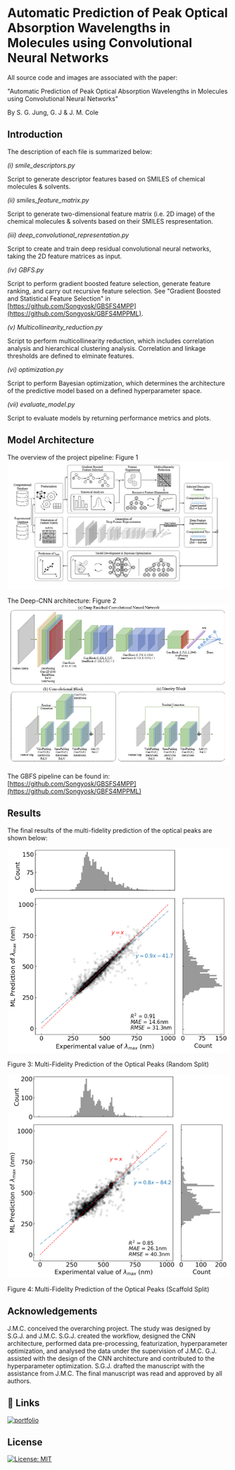 # Automatic Prediction of Peak Optical Absorption Wavelengths in Molecules using Convolutional Neural Networks

All source code and images are associated with the paper:

"Automatic Prediction of Peak Optical Absorption Wavelengths in Molecules using Convolutional Neural Networks" 

By S. G. Jung, G. J & J. M. Cole



## Introduction

The description of each file is summarized below:

*(i) smile_descriptors.py*

Script to generate descriptor features based on SMILES of chemical molecules & solvents. 

*(ii) smiles_feature_matrix.py*

Script to generate two-dimensional feature matrix (i.e. 2D image) of the chemical molecules & solvents based on their SMILES respresentation.

*(iii) deep_convolutional_representation.py*

Script to create and train deep residual convolutional neural networks, taking the 2D feature matrices as input.

*(iv) GBFS.py*

Script to perform gradient boosted feature selection, generate feature ranking, and carry out recursive feature selection. See "Gradient Boosted and Statistical Feature Selection" in [https://github.com/Songyosk/GBSFS4MPP](https://github.com/Songyosk/GBFS4MPPML).

*(v) Multicollinearity_reduction.py*

Script to perform multicollinearity reduction, which includes correlation analysis and hierarchical clustering analysis. Correlation and linkage thresholds are defined to elminate features. 

*(vi) optimization.py*

Script to perform Bayesian optimization, which determines the architecture of the predictive model based on a defined hyperparameter space.  

*(vii) evaluate_model.py*

Script to evaluate models by returning performance metrics and plots. 



## Model Architecture
The overview of the project pipeline:
Figure 1
![F1](Figures/UVVISPipeline.PNG)

The Deep-CNN architecture:
Figure 2
![F2](Figures/deepCNN.PNG)

The GBFS pipeline can be found in: [https://github.com/Songyosk/GBSFS4MPP](https://github.com/Songyosk/GBFS4MPPML)



## Results
The final results of the multi-fidelity prediction of the optical peaks are shown below:

![F3](Figures/GBFS_experimental_and_dft_data_random_split.png)

Figure 3: Multi-Fidelity Prediction of the Optical Peaks (Random Split)

![F4](Figures/GBFS_experimental_and_dft_data_scaffold_split.png)

Figure 4: Multi-Fidelity Prediction of the Optical Peaks (Scaffold Split)



## Acknowledgements
J.M.C. conceived the overarching project. The study was designed by S.G.J. and J.M.C. S.G.J. created the workflow, designed the CNN architecture, performed data pre-processing, featurization, hyperparameter optimization, and analysed the data under the supervision of J.M.C. G.J. assisted with the design of the CNN architecture and contributed to the hyperparameter optimization. S.G.J. drafted the manuscript with the assistance from J.M.C. The final manuscript was read and approved by all authors.

## 🔗 Links
[![portfolio](https://img.shields.io/badge/Research_group-000?style=for-the-badge&logo=ko-fi&logoColor=white)](http://www.mole.phy.cam.ac.uk/)


## License
[![License: MIT](https://img.shields.io/badge/License-MIT-yellow.svg)](https://opensource.org/licenses/MIT)
